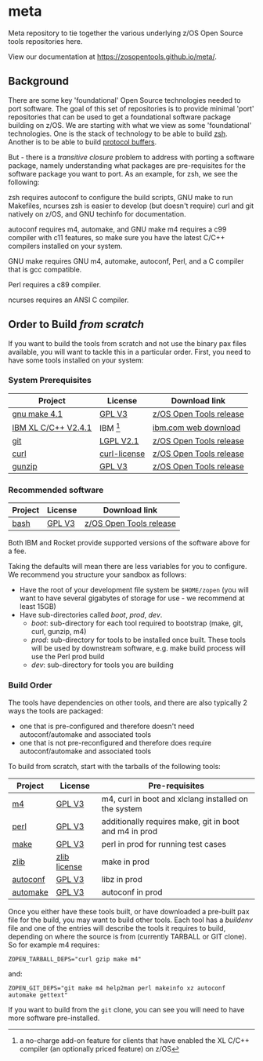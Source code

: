 # meta

Meta repository to tie together the various underlying z/OS Open Source tools repositories here.

View our documentation at https://zosopentools.github.io/meta/.

## Background

There are some key 'foundational' Open Source technologies needed to port software. The goal of this set of repositories is to provide minimal 'port' repositories
that can be used to get a foundational software package building on z/OS.
We are starting with what we view as some 'foundational' technologies. One is the stack of technology to be able to build [zsh](https://sourceforge.net/projects/zsh/postdownload). Another is to
be able to build [protocol buffers](https://github.com/protocolbuffers/protobuf/releases).

But - there is a _transitive closure_ problem to address with porting a software package, namely understanding what packages are pre-requisites
for the software package you want to port. As an example, for zsh, we see the following:

zsh requires autoconf to configure the build scripts, GNU make to run Makefiles, ncurses
zsh is easier to develop (but doesn't require) curl and git natively on z/OS, and GNU techinfo for documentation.

autoconf requires m4, automake, and GNU make
m4 requires a c99 compiler with c11 features, so make sure you have the latest C/C++ compilers installed on your system.

GNU make requires GNU m4, automake, autoconf, Perl, and a C compiler that is gcc compatible.

Perl requires a c89 compiler.

ncurses requires an ANSI C compiler.

## Order to Build _from scratch_

If you want to build the tools from scratch and not use the binary pax files available, you will want
to tackle this in a particular order.
First, you need to have some tools installed on your system:

### System Prerequisites

| Project | License | Download link |
|---------|---------|------------------------|
| [gnu make 4.1](https://www.gnu.org/software/make/) | [GPL V3](https://www.gnu.org/licenses/gpl-3.0.html) | [z/OS Open Tools release](https://github.com/ZOSOpenTools/makeport/releases/tag/boot) |
| [IBM XL C/C++ V2.4.1](https://www-40.ibm.com/servers/resourcelink/svc00100.nsf/pages/xlCC++V241ForZOsV24) | IBM [^ibm] | [ibm.com web download](https://www.ibm.com/marketing/iwm/iwm/web/dispatcher.do?source=swg-zosxlcc) |
| [git](https://git.kernel.org/pub/scm/git/git.git/) | [LGPL V2.1](https://git.kernel.org/pub/scm/git/git.git/tree/LGPL-2.1) | [z/OS Open Tools release](https://github.com/ZOSOpenTools/gitport/releases/tag/boot)  |
| [curl](https://github.com/curl/curl) | [curl-license](https://github.com/curl/curl/blob/master/COPYING) | [z/OS Open Tools release](https://github.com/ZOSOpenTools/curlport/releases/tag/boot) |
| [gunzip](https://www.gnu.org/software/gzip/) | [GPL V3](https://www.gnu.org/licenses/gpl-3.0.html) | [z/OS Open Tools release](https://github.com/ZOSOpenTools/unzipport/releases/tag/boot) |

[^ibm]: a no-charge add-on feature for clients that have enabled the XL C/C++ compiler (an optionally priced feature) on z/OS

### Recommended software

| Project | License | Download link |
|---------|---------|------------------------|
| [bash](https://www.gnu.org/software/bash/) | [GPL V3](https://www.gnu.org/licenses/gpl-3.0.html) | [z/OS Open Tools release](https://github.com/ZOSOpenTools/bashport/releases/) |

Both IBM and Rocket provide supported versions of the software above for a fee.

Taking the defaults will mean there are less variables for you to configure. We recommend you structure your sandbox as follows:

- Have the root of your development file system be `$HOME/zopen` (you will want to have several gigabytes of storage for use - we recommend at least 15GB)
- Have sub-directories called _boot_, _prod_, _dev_.
  - _boot_: sub-directory for each tool required to bootstrap (make, git, curl, gunzip, m4)
  - _prod_: sub-directory for tools to be installed once built. These tools will be used by downstream software, e.g. make build process will use the Perl prod build
  - _dev_: sub-directory for tools you are building

### Build Order

The tools have dependencies on other tools, and there are also typically 2 ways the tools are packaged:

- one that is pre-configured and therefore doesn't need autoconf/automake and associated tools
- one that is not pre-reconfigured and therefore does require autoconf/automake and associated tools

To build from scratch, start with the tarballs of the following tools:

| Project | License | Pre-requisites |
|---------|---------|------------------------|
| [m4](https://www.gnu.org/software/m4/m4.html) | [GPL V3 ](https://www.gnu.org/licenses/gpl-3.0.html) | m4, curl in boot and xlclang installed on the system |
| [perl](https://dev.perl.org/) | [GPL V3 ](https://www.gnu.org/licenses/gpl-3.0.html) | additionally requires make, git in boot and m4 in prod |
| [make](https://www.gnu.org/software/make/) | [GPL V3 ](https://www.gnu.org/licenses/gpl-3.0.html) | perl in prod for running test cases |
| [zlib](https://zlib.net/) | [zlib license](https://zlib.net/zlib_license.html) | make in prod |
| [autoconf](https://www.gnu.org/software/autoconf/) | [GPL V3](https://www.gnu.org/licenses/gpl-3.0.html) | libz in prod |
| [automake](https://www.gnu.org/software/automake/) | [GPL V3](https://www.gnu.org/licenses/gpl-3.0.html) | autoconf in prod |

Once you either have these tools built, or have downloaded a pre-built pax file for the build, you may want to build other tools.
Each tool has a _buildenv_ file and one of the entries will describe the tools it requires to build, depending
on where the source is from (currently TARBALL or GIT clone). So for example m4 requires:

`ZOPEN_TARBALL_DEPS="curl gzip make m4"`

and:

`ZOPEN_GIT_DEPS="git make m4 help2man perl makeinfo xz autoconf automake gettext"`

If you want to build from the `git` clone, you can see you will need to have more software pre-installed.
